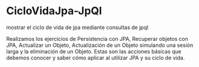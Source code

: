 # CicloVidaJpa-JpQl
mostrar el ciclo de vida de jpa mediante consultas de jpql

Realizamos los ejercicios de Persistencia con JPA, Recuperar objetos con
JPA, Actualizar un Objeto, Actualización de un Objeto simulando una sesión
larga y la eliminación de un Objeto.
Estas son las acciones básicas que debemos conocer y saber cómo aplicar al
utilizar JPA y su ciclo de vida.
